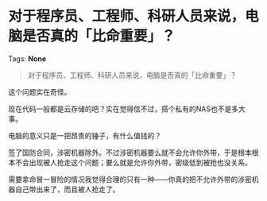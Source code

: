 # 对于程序员、工程师、科研人员来说，电脑是否真的「比命重要」？

Tags: **None**

> 对于程序员、工程师、科研人员来说，电脑是否真的「比命重要」？

这个问题实在奇怪。

现在代码一般都是云存储的吧？实在觉得信不过，搭个私有的NAS也不是多大事。

电脑的意义只是一把昂贵的锤子，有什么值钱的？

签了国防合同，涉密机器除外。不过涉密机器要么就不会允许你外带，于是根本根本不会出现被人抢走这个问题；要么就是允许你外带，密级低到被抢也没关系。

需要拿命冒一冒险的情况我觉得合理的只有一种——你真的把不允许外带的涉密机器自己带出来了，而且被人抢走了。



